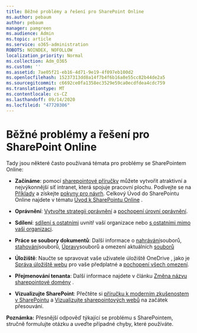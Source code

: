 ```yaml
---
title: Běžné problémy a řešení pro SharePoint Online
ms.author: pebaum
author: pebaum
manager: pamgreen
ms.audience: Admin
ms.topic: article
ms.service: o365-administration
ROBOTS: NOINDEX, NOFOLLOW
localization_priority: Normal
ms.collection: Adm_O365
ms.custom: ''
ms.assetid: 7ae05f21-eb16-4d71-9e19-4f097eb100d2
ms.openlocfilehash: 15237313dd8a14f7b4f6b16a8e55cc82b44de2a5
ms.sourcegitcommit: c6692ce0fa1358ec3529e59ca0ecdfdea4cdc759
ms.translationtype: MT
ms.contentlocale: cs-CZ
ms.lasthandoff: 09/14/2020
ms.locfileid: "47720306"
---
```

# <a name="sharepoint-online-common-issues-and-resolutions"></a>Běžné problémy a řešení pro SharePoint Online

Tady jsou některé často používaná témata pro problémy se SharePointem Online:

- **Začínáme**: pomocí [sharepointové příručky](https://lookbook.microsoft.com/assets/SharePoint_lookbook_2019.pdf) můžete vytvořit atraktivní a nejvýkonnější síť intranet, která spojuje pracovní plochu. Podívejte se na [Příklady](https://lookbook.microsoft.com/) a získejte [pokyny pro návrh](https://spdesign.azurewebsites.net/). Celkový Úvod do SharePointu Online najdete v tématu [Úvod k SharePointu Online](https://docs.microsoft.com/sharepoint/introduction) .

- **Oprávnění**: [Vytvořte strategii oprávnění](https://docs.microsoft.com/sharepoint/default-sharepoint-groups) a [pochopení úrovní oprávnění](https://docs.microsoft.com/sharepoint/understanding-permission-levels).

- **Sdílení**: [sdílení s ostatními](https://docs.microsoft.com/sharepoint/default-sharepoint-groups) uvnitř vaší organizace nebo [s ostatními mimo vaši organizaci](https://docs.microsoft.com/sharepoint/external-sharing-overview).

- **Práce se soubory dokumentů**: Další informace o [nahrávání](https://support.office.com/article/Upload-a-folder-or-files-to-a-document-library-eb18fcba-c953-4d45-8d90-8da66edeacdb)souborů, [stahování](https://support.office.com/article/Download-files-and-folders-from-OneDrive-or-SharePoint-5c7397b7-19c7-4893-84fe-d02e8fa5df05)souborů, [Úpravy](https://support.office.com/article/Edit-a-document-in-a-document-library-02d8497f-1c13-4114-949a-b8466f639b07)souborů a omezení aktuálních [souborů](https://support.office.com/article/invalid-file-names-and-file-types-in-onedrive-onedrive-for-business-and-sharepoint-64883a5d-228e-48f5-b3d2-eb39e07630fa)

- **Úložiště**: Naučte se spravovat vaše uživatele úložiště OneDrive </a> , jako je [Správa úložiště webu](https://docs.microsoft.com/sharepoint/manage-site-collection-storage-limits) pro vaše předplatné a [pochopení všech omezení](https://docs.microsoft.com/office365/servicedescriptions/sharepoint-online-service-description/sharepoint-online-limits).

- **Přejmenování tenanta**: Další informace najdete v článku [Změna názvu sharepointové domény](https://docs.microsoft.com/sharepoint/change-your-sharepoint-domain-name) .

- **Vizualizujte SharePoint**: Přečtěte si [příručku k moderním zkušenostem v SharePointu](https://docs.microsoft.com/sharepoint/guide-to-sharepoint-modern-experience) a [Vizualizujte sharepointových webů](https://docs.microsoft.com/sharepoint/dev/transform/modernize-classic-sites) na začátek přesouvání.

**Poznámka:** Přesnější odpověď týkající se problému s SharePointem, stručně formulujte otázku a uveďte případné chyby, které používáte.